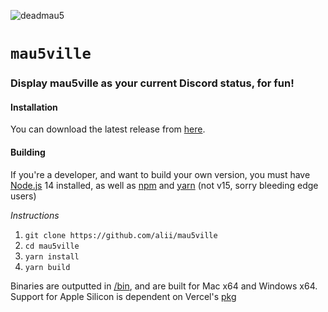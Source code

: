 ![deadmau5](https://www.grammy.com/sites/com/files/styles/image_landscape_hero/public/muzooka/Deadmau5/deadmau5_16_9_1591015782.jpg?itok=34LL_GJ-)

# `mau5ville`

### Display mau5ville as your current Discord status, for fun!

#### Installation

You can download the latest release from [here](https://github.com/alii/mau5ville/releases).

#### Building

If you're a developer, and want to build your own version, you must have [Node.js](https://nodejs.org/en/download/releases/) 14 installed, as well as [npm](https://npmjs.com) and [yarn](https://yarnpkg.com) (not v15, sorry bleeding edge users)

_Instructions_

1. `git clone https://github.com/alii/mau5ville`
2. `cd mau5ville`
3. `yarn install`
4. `yarn build`

Binaries are outputted in [/bin](/bin), and are built for Mac x64 and Windows x64. Support for Apple Silicon is dependent on Vercel's [pkg](https://npmjs.com/package/pkg)
